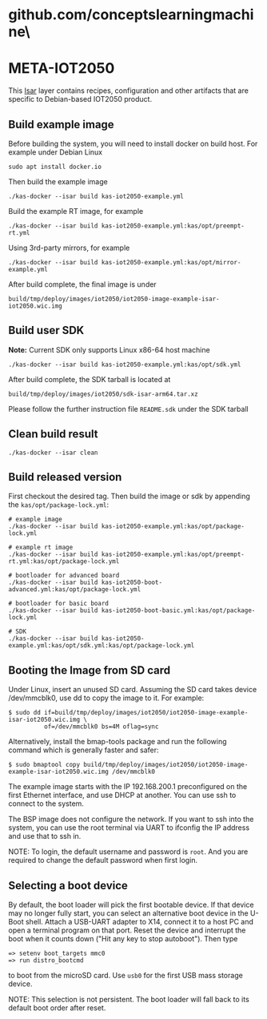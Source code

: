 # github.com/conceptslearningmachine\

# META-IOT2050

This [Isar](https://github.com/ilbers/isar) layer contains recipes,
configuration and other artifacts that are specific to  Debian-based
IOT2050 product.

## Build example image

Before building the system, you will need to install docker on build host.
For example under Debian Linux

```shell
sudo apt install docker.io
```

Then build the example image

```shell
./kas-docker --isar build kas-iot2050-example.yml
```

Build the example RT image, for example

```shell
./kas-docker --isar build kas-iot2050-example.yml:kas/opt/preempt-rt.yml
```

Using 3rd-party mirrors, for example

```shell
./kas-docker --isar build kas-iot2050-example.yml:kas/opt/mirror-example.yml
```

After build complete, the final image is under

```text
build/tmp/deploy/images/iot2050/iot2050-image-example-isar-iot2050.wic.img
```

## Build user SDK
>>>
**Note:** Current SDK only supports Linux x86-64 host machine
>>>

```shell
./kas-docker --isar build kas-iot2050-example.yml:kas/opt/sdk.yml
```

After build complete, the SDK tarball is located at

```text
build/tmp/deploy/images/iot2050/sdk-isar-arm64.tar.xz
```

Please follow the further instruction file `README.sdk` under the SDK tarball

## Clean build result

```shell
./kas-docker --isar clean
```

## Build released version

First checkout the desired tag. Then build the image or sdk by appending the `kas/opt/package-lock.yml`:

```shell
# example image
./kas-docker --isar build kas-iot2050-example.yml:kas/opt/package-lock.yml

# example rt image
./kas-docker --isar build kas-iot2050-example.yml:kas/opt/preempt-rt.yml:kas/opt/package-lock.yml

# bootloader for advanced board
./kas-docker --isar build kas-iot2050-boot-advanced.yml:kas/opt/package-lock.yml

# bootloader for basic board
./kas-docker --isar build kas-iot2050-boot-basic.yml:kas/opt/package-lock.yml

# SDK
./kas-docker --isar build kas-iot2050-example.yml:kas/opt/sdk.yml:kas/opt/package-lock.yml
```

## Booting the Image from SD card

Under Linux, insert an unused SD card. Assuming the SD card takes device
/dev/mmcblk0, use dd to copy the image to it. For example:

```shell
$ sudo dd if=build/tmp/deploy/images/iot2050/iot2050-image-example-isar-iot2050.wic.img \
          of=/dev/mmcblk0 bs=4M oflag=sync
```

Alternatively, install the bmap-tools package and run the following command which is generally faster and safer:

```shell
$ sudo bmaptool copy build/tmp/deploy/images/iot2050/iot2050-image-example-isar-iot2050.wic.img /dev/mmcblk0
```

The example image starts with the IP 192.168.200.1 preconfigured on the first
Ethernet interface, and use DHCP at another. You can use ssh to connect to the system.

The BSP image does not configure the network. If you want to ssh into the
system, you can use the root terminal via UART to ifconfig the IP address and
use that to ssh in.

NOTE: To login, the default username and password is `root`.
And you are required to change the default password when first login.

## Selecting a boot device

By default, the boot loader will pick the first bootable device. If that device
may no longer fully start, you can select an alternative boot device in the
U-Boot shell. Attach a USB-UART adapter to X14, connect it to a host PC and
open a terminal program on that port. Reset the device and interrupt the boot
when it counts down ("Hit any key to stop autoboot"). Then type

```shell
=> setenv boot_targets mmc0
=> run distro_bootcmd
```

to boot from the microSD card. Use `usb0` for the first USB mass storage
device.

NOTE: This selection is not persistent. The boot loader will fall back to its
default boot order after reset.
